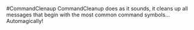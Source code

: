#CommandClenaup
CommandCleanup does as it sounds, it cleans up all messages that begin with the most common command symbols... Automagically!
